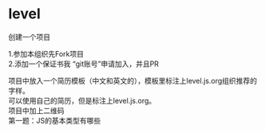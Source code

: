 # level
创建一个项目

1.参加本组织先Fork项目  
2.添加一个保证书我 “git账号”申请加入，并且PR


项目中放入一个简历模板（中文和英文的），模板里标注上level.js.org组织推荐的字样。  
可以使用自己的简历，但是标注上level.js.org。  
项目中加上二维码  
第一题：JS的基本类型有哪些  
